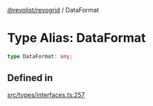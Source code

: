 [@revolist/revogrid](README.md) / DataFormat

# Type Alias: DataFormat

```ts
type DataFormat: any;
```

## Defined in

[src/types/interfaces.ts:257](https://github.com/revolist/revogrid/blob/0c3bb4ec80c81d5563060679540746537ed4be52/src/types/interfaces.ts#L257)
